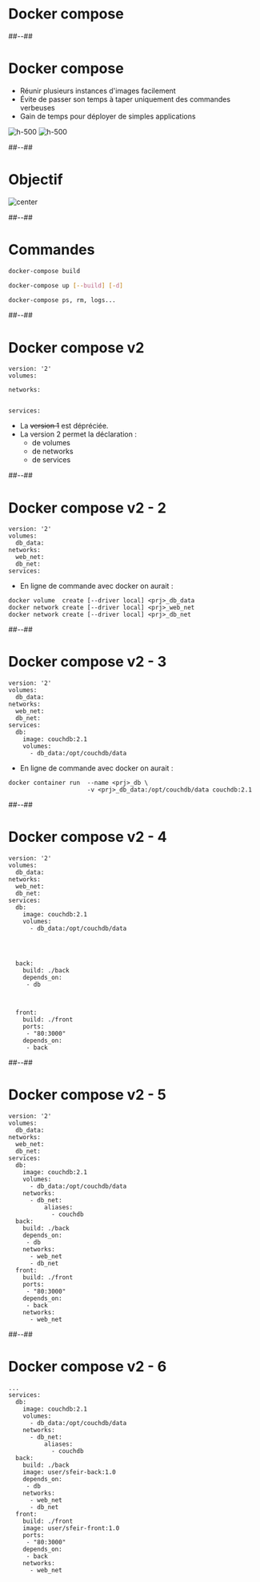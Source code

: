 <!-- .slide: class="transition-white sfeir-bg-blue" -->

# Docker compose

##--##

<!-- .slide: class="sfeir-bg-white-3" -->

# Docker compose

* Réunir plusieurs instances d'images facilement
* Évite de passer son temps à taper uniquement des commandes verbeuses
* Gain de temps pour déployer de simples applications
<!-- .element: style="margin-bottom: 6rem;" -->

![h-500](./assets/images/docker-compose/kraken.png)
![h-500](./assets/images/docker-compose/whale.png) <!-- .element: style="margin-left: 6rem;" -->

##--##

<!-- .slide: class="sfeir-bg-white-3" -->

# Objectif

![center](./assets/images/docker-compose/swarm_cluster.png) <!-- .element: width="100%" -->

##--##

<!-- .slide: class="sfeir-bg-white-3 with-code big-code" -->

# Commandes

```bash
docker-compose build

docker-compose up [--build] [-d]

docker-compose ps, rm, logs...
```

##--##

<!-- .slide: class="sfeir-bg-white-3 with-code medium-code" -->

# Docker compose v2

```docker
version: '2'
volumes:

networks:


services:
```

* La ~~version 1~~ est dépréciée.
* La version 2 permet la déclaration :
  * de volumes
  * de networks
  * de services

##--##

<!-- .slide: class="sfeir-bg-white-3 with-code medium-code" -->

# Docker compose v2 - 2

```docker
version: '2'
volumes:
  db_data:
networks:
  web_net:
  db_net:
services:
```

* En ligne de commande avec docker on aurait :

```docker
docker volume  create [--driver local] <prj>_db_data
docker network create [--driver local] <prj>_web_net
docker network create [--driver local] <prj>_db_net
```

##--##

<!-- .slide: class="sfeir-bg-white-3 with-code medium-code" -->

# Docker compose v2 - 3

```docker
version: '2'
volumes:
  db_data:
networks:
  web_net:
  db_net:
services:
  db:
    image: couchdb:2.1
    volumes:
      - db_data:/opt/couchdb/data
```

* En ligne de commande avec docker on aurait :

```docker
docker container run  --name <prj>_db \
                      -v <prj>_db_data:/opt/couchdb/data couchdb:2.1
```

##--##

<!-- .slide: class="sfeir-bg-white-3 with-code medium-code" -->

# Docker compose v2 - 4

```docker
version: '2'
volumes:
  db_data:
networks:
  web_net:
  db_net:
services:
  db:
    image: couchdb:2.1
    volumes:
      - db_data:/opt/couchdb/data




  back:
    build: ./back
    depends_on:
     - db



  front:
    build: ./front
    ports:
     - "80:3000"
    depends_on:
     - back
```

##--##

<!-- .slide: class="sfeir-bg-white-3 with-code medium-code" -->

# Docker compose v2 - 5

```docker
version: '2'
volumes:
  db_data:
networks:
  web_net:
  db_net:
services:
  db:
    image: couchdb:2.1
    volumes:
      - db_data:/opt/couchdb/data
    networks:
      - db_net:
          aliases:
            - couchdb
  back:
    build: ./back
    depends_on:
     - db
    networks:
      - web_net
      - db_net
  front:
    build: ./front
    ports:
     - "80:3000"
    depends_on:
     - back
    networks:
      - web_net
```

##--##

<!-- .slide: class="sfeir-bg-white-3 with-code medium-code" -->

# Docker compose v2 - 6

```docker
...
services:
  db:
    image: couchdb:2.1
    volumes:
      - db_data:/opt/couchdb/data
    networks:
      - db_net:
          aliases:
            - couchdb
  back:
    build: ./back
    image: user/sfeir-back:1.0
    depends_on:
     - db
    networks:
      - web_net
      - db_net
  front:
    build: ./front
    image: user/sfeir-front:1.0
    ports:
     - "80:3000"
    depends_on:
     - back
    networks:
      - web_net
```
